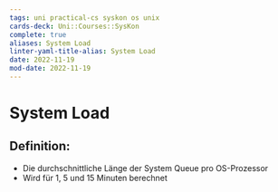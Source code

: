 ```yaml
---
tags: uni practical-cs syskon os unix
cards-deck: Uni::Courses::SysKon
complete: true
aliases: System Load
linter-yaml-title-alias: System Load
date: 2022-11-19
mod-date: 2022-11-19
---
```


# System Load

## Definition:
- Die durchschnittliche Länge der System Queue pro OS-Prozessor
- Wird für 1, 5 und 15 Minuten berechnet
